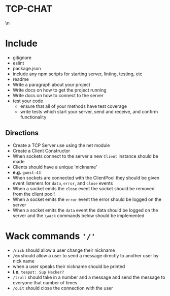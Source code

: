 # TCP-CHAT
\n
# Include
* gitignore
* eslint
* package.json
* include any npm scripts for starting server, linting, testing, etc
* readme
 * Write a paragraph about your project
 * Write docs on how to get the project running
 * Write docs on how to connect to the server
* test your code
  * ensure that all of your methods have test coverage
  * write tests which start your server, send and receive, and confirm functionality

## Directions
* Create a TCP Server use using the net module
* Create a Client Constructor
* When sockets connect to the server a new `Client` instance should be made
* Clients should have a unique 'nickname'
 * **e.g.** `guest-43`
* When sockets are connected with the ClientPool they should be given event listeners for `data`, `error`, and `close` events
 * When a socket emits the `close` event the socket should be removed from the client pool!
 * When a socket emits the `error` event the error should be logged on the server
 * When a socket emits the `data` event the data should be logged on the server and the `\wack` commands below should be implemented

# Wack commands `'/'`
* `/nick` should allow a user change their nickname
* `/dm` should allow a user to send a message directly to another user by nick name
* when a user speaks their nickname should be printed
 * **i.e.** `teapot: Sup Hacker?`
* `/troll` should take in a number and a message and send the message to everyone that number of times
* `/quit` should close the connection with the user
